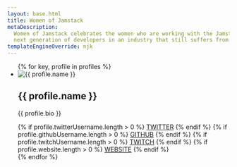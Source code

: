 ```yaml
---
layout: base.html
title: Women of Jamstack
metaDescription:
  Women of Jamstack celebrates the women who are working with the Jamstack and adjacent technologies — and inspires the
  next generation of developers in an industry that still suffers from devastating gender inequality.
templateEngineOverride: njk
---
```


<ul class="grid">
 {% for key, profile in profiles %}
    <li class="grid__item">
      <div class="grid__itemImgWrapper">
        <img src="/images/{{ key }}.png" alt="{{ profile.name }}" />
      </div>
      <h2>{{ profile.name }}</h2>
      <p>{{ profile.bio }}</p>
      <div class="grid__itemSocials">
      {% if profile.twitterUsername.length > 0 %}
        <a href="https://twitter.com/{{ profile.twitterUsername }}" target="_blank">TWITTER</a>
      {% endif %}
      {% if profile.githubUsername.length > 0 %}
        <a href="https://github.com/{{ profile.githubUsername }}" target="_blank">GITHUB</a>
      {% endif %}
      {% if profile.twitchUsername.length > 0 %}
        <a href="https://twitch.tv/{{ profile.twitchUsername }}" target="_blank">TWITCH</a>
      {% endif %}
      {% if profile.website.length > 0 %}
        <a href="{{ profile.website }}" target="_blank">WEBSITE</a>
      {% endif %}
      </div>
    </li>
{% endfor %}

<ul>
